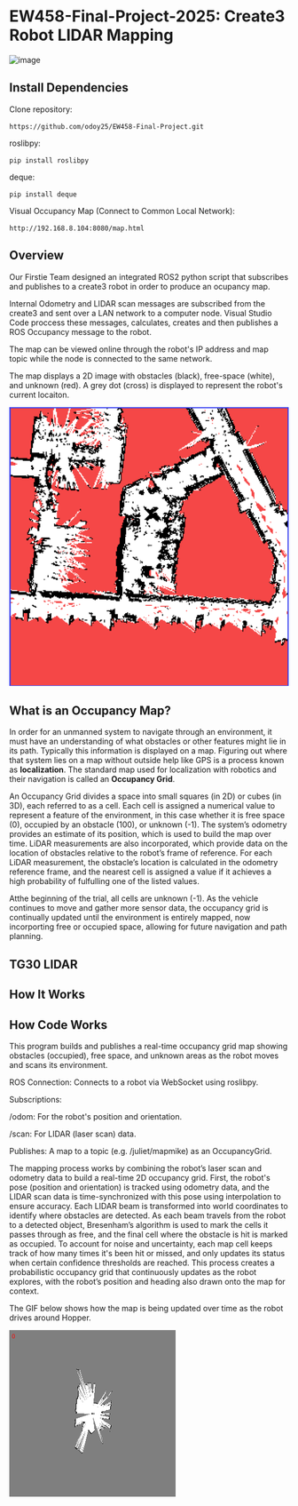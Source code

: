 # EW458-Final-Project-2025: Create3 Robot LIDAR Mapping
![image](https://github.com/user-attachments/assets/8fc3ff95-41d3-46e3-bd70-330c68290362)


## Install Dependencies

Clone repository:
```
https://github.com/odoy25/EW458-Final-Project.git
```
roslibpy:
```
pip install roslibpy 
```
deque:
```
pip install deque
```
Visual Occupancy Map (Connect to Common Local Network):
```
http://192.168.8.104:8080/map.html
```
## Overview

Our Firstie Team designed an integrated ROS2 python script that subscribes and publishes to a create3 robot in order to produce an ocupancy map. 

Internal Odometry and LIDAR scan messages are subscribed from the create3 and sent over a LAN network to a computer node. Visual Studio Code proccess these messages, calculates, creates and then publishes a ROS Occupancy message to the robot. 

The map can be viewed online through the robot's IP address and map topic while the node is connected to the same network.

The map displays a 2D image with obstacles (black), free-space (white), and unknown (red). A grey dot (cross) is displayed to represent the robot's current locaiton. 

![image](Hopper_Hall_LIDAR_scan.png)

## What is an Occupancy Map?
In order for an unmanned system to navigate through an environment, it must have an understanding of what obstacles or other features might lie in its path. Typically this information is displayed on a map. Figuring out where that system lies on a map without outside help like GPS is a process known as **localization**. The standard map used for localization with robotics and their navigation is called an **Occupancy Grid**.

An Occupancy Grid divides a space into small squares (in 2D) or cubes (in 3D), each referred to as a cell. Each cell is assigned a numerical value to represent a feature of the environment, in this case whether it is free space (0), occupied by an obstacle (100), or unknown (-1). The system’s odometry provides an estimate of its position, which is used to build the map over time. LiDAR measurements are also incorporated, which provide data on the location of obstacles relative to the robot’s frame of reference. For each LiDAR measurement, the obstacle’s location is calculated in the odometry reference frame, and the nearest cell is assigned a value if it achieves a high probability of fulfulling one of the listed values. 

Atthe beginning of the trial, all cells are unknown (-1). As the vehicle continues to move and gather more sensor data, the occupancy grid is continually updated until the environment is entirely mapped, now incorporting free or occupied space,  allowing for future navigation and path planning.

## TG30 LIDAR 


## How It Works



## How Code Works

This program builds and publishes a real-time occupancy grid map showing obstacles (occupied), free space, and unknown areas as the robot moves and scans its environment.

ROS Connection: Connects to a robot via WebSocket using roslibpy.

Subscriptions:

/odom: For the robot's position and orientation.

/scan: For LIDAR (laser scan) data.

Publishes: A map to a topic (e.g. /juliet/mapmike) as an OccupancyGrid.

The mapping process works by combining the robot’s laser scan and odometry data to build a real-time 2D occupancy grid. First, the robot's pose (position and orientation) is tracked using odometry data, and the LIDAR scan data is time-synchronized with this pose using interpolation to ensure accuracy. Each LIDAR beam is transformed into world coordinates to identify where obstacles are detected. As each beam travels from the robot to a detected object, Bresenham’s algorithm is used to mark the cells it passes through as free, and the final cell where the obstacle is hit is marked as occupied. To account for noise and uncertainty, each map cell keeps track of how many times it's been hit or missed, and only updates its status when certain confidence thresholds are reached. This process creates a probabilistic occupancy grid that continuously updates as the robot explores, with the robot’s position and heading also drawn onto the map for context.

The GIF below shows how the map is being updated over time as the robot drives around Hopper.

![image](HKO_map1.gif)
